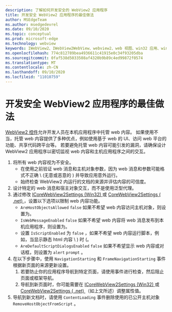 ```yaml
---
description: 了解如何开发安全的 WebView2 应用程序
title: 开发安全 WebView2 应用程序的最佳做法
author: MSEdgeTeam
ms.author: msedgedevrel
ms.date: 09/10/2020
ms.topic: conceptual
ms.prod: microsoft-edge
ms.technology: webview
keywords: IWebView2、IWebView2WebView、webview2、web 视图、win32 应用、win32、edge、ICoreWebView2、ICoreWebView2Host、浏览器控件、边缘 html、安全性
ms.openlocfilehash: 774c812789bea4936611c41915e0c34f93205dba
ms.sourcegitcommit: 0faf538d5033508af4320b9b89c4ed99872f0574
ms.translationtype: MT
ms.contentlocale: zh-CN
ms.lasthandoff: 09/10/2020
ms.locfileid: "11010759"
---
```

# 开发安全 WebView2 应用程序的最佳做法  

[WebView2 控件][Webview2Main]允许开发人员在本机应用程序中托管 web 内容。 如果使用不当，托管 web 内容提供了多种优点，例如使用基于 web 的 UI、访问 web 平台的功能、共享代码跨平台等。  若要避免托管 web 内容可能引发的漏洞，请确保设计 WebView2 应用程序以密切监视 web 内容和主机应用程序之间的交互。  

1.  将所有 web 内容视为不安全。  
    *   在使用之前验证 web 消息和主机对象参数，因为 web 消息和参数可能格式不正确 \ (无意或恶意的 ) 并导致应用意外运行。
    *   始终检查 WebView2 内运行的文档的来源并评估内容的可信度。  
1.  设计特定的 web 消息和宿主对象交互，而不是使用泛型代理。  
1.  通过修改 [ICoreWebView2Settings (Win32) ][Webview2ReferenceWin3209622Icorewebview2settings] 或 [CoreWebView2Settings ( .net) ][Webview2ReferenceWin3209628MicrosoftWebWebview2CoreCorewebview2settings]，设置以下选项以限制 web 内容功能。  
    *   `AreHostObjectsAllowed` `false` 如果不希望 web 内容访问主机对象，则设置为。  
    *   `IsWebMessageEnabled` `false` 如果不希望 web 内容将 web 消息发布到本机应用程序，则设置为。  
    *   设置 `IsScriptEnabled` 为 `false` ，如果不希望 web 内容运行脚本，例如，当显示静态 html 内容 \ ) 时 (。  
    *   `AreDefaultScriptDialogsEnabled` `false` 如果不希望显示 web 内容或对话框，则设置为 `alert` `prompt` 。  
1.  在以下步骤中，使用 `NavigationStarting` 和 `FrameNavigationStarting` 事件根据新页面的来源更新设置。  
    1.  若要防止你的应用程序导航到特定页面，请使用事件进行检查，然后阻止页面或框架导航。  
    1.  导航到新页面时，你可能需要在 [ICoreWebView2Settings (Win32) ][Webview2ReferenceWin3209622Icorewebview2settings] 或 [CoreWebView2Settings ( .net) ][Webview2ReferenceWin3209628MicrosoftWebWebview2CoreCorewebview2settings] （如上文所述）调整属性值。  
1.  导航到新文档时，请使用 `ContentLoading` 事件删除使用的已公开主机对象 `RemoveHostObjectFromScript` 。  

<!--## Security

Always check the Source property of the WebView before using `ExecuteScript`, `PostWebMessageAsJson`, `PostWebMessageAsString`, or any other method to send information into the WebView. The WebView may have navigated to another page via the end user interacting with the page or script in the page causing navigation. Similarly, be very careful with `AddScriptToExecuteOnDocumentCreated`. All future `navigations` run the same script and if it provides access to information intended only for a certain origin, any HTML document may have access.

When examining the result of an `ExecuteScript` method call, a `WebMessageReceived` event, always check the Source of the sender, or any other mechanism of receiving information from an HTML document in a WebView validate the URI of the HTML document is what you expect.

When constructing a message to send into a WebView, prefer using `PostWebMessageAsJson` and construct the JSON string parameter using a JSON library. This avoids any potential accidents of encoding information into a JSON string or script and ensure no attacker controlled input can modify the rest of the JSON message or run arbitrary script. -->  

<!-- links -->  

[Webview2Main]: ../index.md "Microsoft Edge WebView2 简介 (预览版) |Microsoft 文档"  

[Webview2ReferenceWin3209622Icorewebview2settings]: ../reference/win32/0-9-622/icorewebview2settings.md "interface ICoreWebView2Settings |Microsoft 文档"  

[Webview2ReferenceWin3209628MicrosoftWebWebview2CoreCorewebview2settings]: ../reference/dotnet/0-9-628/microsoft-web-webview2-core-corewebview2settings.md "CoreWebView2Settings 类 | WebView2 类 |Microsoft 文档"  
